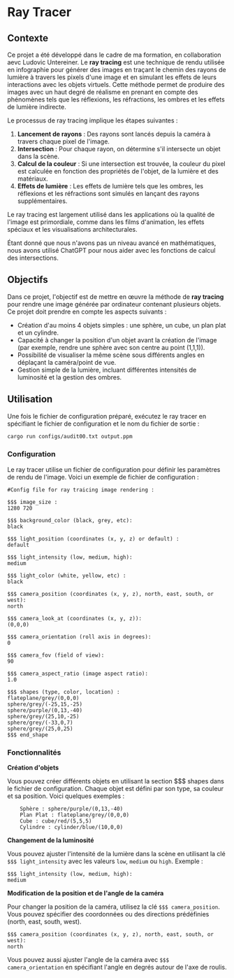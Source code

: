 # Ray Tracer

## Contexte

Ce projet a été développé dans le cadre de ma formation, en collaboration aevc Ludovic Untereiner.
Le **ray tracing** est une technique de rendu utilisée en infographie pour générer des images en traçant le chemin des rayons de lumière à travers les pixels d'une image et en simulant les effets de leurs interactions avec les objets virtuels. Cette méthode permet de produire des images avec un haut degré de réalisme en prenant en compte des phénomènes tels que les réflexions, les réfractions, les ombres et les effets de lumière indirecte.

Le processus de ray tracing implique les étapes suivantes :

1. **Lancement de rayons** : Des rayons sont lancés depuis la caméra à travers chaque pixel de l'image.
2. **Intersection** : Pour chaque rayon, on détermine s'il intersecte un objet dans la scène.
3. **Calcul de la couleur** : Si une intersection est trouvée, la couleur du pixel est calculée en fonction des propriétés de l'objet, de la lumière et des matériaux.
4. **Effets de lumière** : Les effets de lumière tels que les ombres, les réflexions et les réfractions sont simulés en lançant des rayons supplémentaires.

Le ray tracing est largement utilisé dans les applications où la qualité de l'image est primordiale, comme dans les films d'animation, les effets spéciaux et les visualisations architecturales.

Étant donné que nous n'avons pas un niveau avancé en mathématiques, nous avons utilisé ChatGPT pour nous aider avec les fonctions de calcul des intersections.

## Objectifs

Dans ce projet, l'objectif est de mettre en œuvre la méthode de **ray tracing** pour rendre une image générée par ordinateur contenant plusieurs objets. Ce projet doit prendre en compte les aspects suivants :

- Création d'au moins 4 objets simples : une sphère, un cube, un plan plat et un cylindre.
- Capacité à changer la position d'un objet avant la création de l'image (par exemple, rendre une sphère avec son centre au point (1,1,1)).
- Possibilité de visualiser la même scène sous différents angles en déplaçant la caméra/point de vue.
- Gestion simple de la lumière, incluant différentes intensités de luminosité et la gestion des ombres.

## Utilisation

Une fois le fichier de configuration préparé, exécutez le ray tracer en spécifiant le fichier de configuration et le nom du fichier de sortie :

```bash
cargo run configs/audit00.txt output.ppm
```

### Configuration

Le ray tracer utilise un fichier de configuration pour définir les paramètres de rendu de l'image. Voici un exemple de fichier de configuration :

```plaintext
#Config file for ray traicing image rendering :

$$$ image_size :
1280 720

$$$ background_color (black, grey, etc):
black

$$$ light_position (coordinates (x, y, z) or default) :
default

$$$ light_intensity (low, medium, high):
medium

$$$ light_color (white, yellow, etc) :
black

$$$ camera_position (coordinates (x, y, z), north, east, south, or west):
north

$$$ camera_look_at (coordinates (x, y, z)):
(0,0,0)

$$$ camera_orientation (roll axis in degrees):
0

$$$ camera_fov (field of view):
90

$$$ camera_aspect_ratio (image aspect ratio):
1.0

$$$ shapes (type, color, location) :
flateplane/grey/(0,0,0)
sphere/grey/(-25,15,-25)
sphere/purple/(0,13,-40)
sphere/grey/(25,10,-25)
sphere/grey/(-33,0,7)
sphere/grey/(25,0,25)
$$$ end_shape
```

### Fonctionnalités

**Création d'objets**

Vous pouvez créer différents objets en utilisant la section $$$ shapes dans le fichier de configuration. Chaque objet est défini par son type, sa couleur et sa position. Voici quelques exemples :

```plaintext
    Sphère : sphere/purple/(0,13,-40)
    Plan Plat : flateplane/grey/(0,0,0)
    Cube : cube/red/(5,5,5)
    Cylindre : cylinder/blue/(10,0,0)
```

**Changement de la luminosité**

Vous pouvez ajuster l'intensité de la lumière dans la scène en utilisant la clé `$$$ light_intensity` avec les valeurs `low`, `medium` ou `high`. Exemple :

```plaintext
$$$ light_intensity (low, medium, high):
medium
```

**Modification de la position et de l'angle de la caméra**

Pour changer la position de la caméra, utilisez la clé `$$$ camera_position`. Vous pouvez spécifier des coordonnées ou des directions prédéfinies (north, east, south, west).

```plaintext
$$$ camera_position (coordinates (x, y, z), north, east, south, or west):
north
```

Vous pouvez aussi ajuster l'angle de la caméra avec `$$$ camera_orientation` en spécifiant l'angle en degrés autour de l'axe de roulis.

